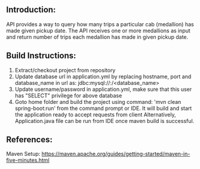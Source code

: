 ## Introduction:
API provides a way to query how many trips a particular cab (medallion) has made given pickup date.
The API receives one or more medallions as input and return number of trips each medallion has made in given pickup date.


## Build Instructions:
1. Extract/checkout project from repository
2. Update database url in application.yml by replacing hostname, port and database_name in url as: 		jdbc:mysql://<hostname>:<port>/<database_name>
3. Update username/password in application.yml, make sure that this user has "SELECT" privilege for above database
4. Goto home folder and build the project using command: 'mvn clean spring-boot:run' from the command prompt or IDE. It will build and start the application ready to accept requests from client
   Alternatively, Application.java file can be run from IDE once maven build is successful.

## References:
Maven Setup: https://maven.apache.org/guides/getting-started/maven-in-five-minutes.html